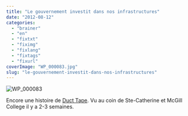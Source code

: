 ```yaml
---
title: "Le gouvernement investit dans nos infrastructures"
date: "2012-08-12"
categories: 
  - "brainer"
  - "en"
  - "fixtxt"
  - "fiximg"
  - "fixlang"
  - "fixtags"
  - "fixurl"
coverImage: "WP_000083.jpg"
slug: "le-gouvernement-investit-dans-nos-infrastructures"
---
```


![](images/WP_000083.jpg "WP_000083")

Encore une histoire de [Duct Tape](https://fred.dev/le-duct-tape-cest-bon-aussi-pour/ "Le Duct tape c’est bon aussi pour…"). Vu au coin de Ste-Catherine et McGill College il y a 2-3 semaines.
